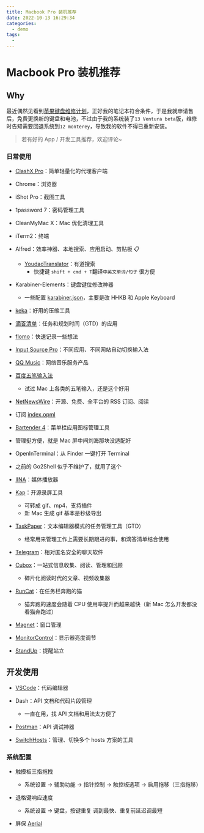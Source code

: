```yaml
---
title: Macbook Pro 装机推荐
date: 2022-10-13 16:29:34
categories:
  - demo
tags:
  - 
---
```

# Macbook Pro 装机推荐

## Why

最近偶然见看到[苹果键盘维修计划](https://support.apple.com/zh-cn/keyboard-service-program-for-mac-notebooks)，正好我的笔记本符合条件，于是我就申请售后，免费更换新的键盘和电池，不过由于我的系统装了`13 Ventura beta`版，维修时告知需要回退系统到`12 monterey`，导致我的软件不得已重新安装。

> 若有好的 App / 开发工具推荐，欢迎评论~

### 日常使用

- [ClashX Pro](https://github.com/yichengchen/clashX#install)：简单轻量化的代理客户端

- Chrome：浏览器

- iShot Pro：截图工具

- 1password 7：密码管理工具

- CleanMyMac X：Mac 优化清理工具

- iTerm2：终端

- Alfred：效率神器、本地搜索、应用启动、剪贴板 📋
  - [YoudaoTranslator](https://github.com/wensonsmith/YoudaoTranslator)：有道搜索
    - 快捷键 `shift + cmd + T`翻译`中英文单词/句子` 很方便

- Karabiner-Elements：键盘键位修改神器
  - 一些配置 [karabiner.json](https://gist.github.com/ycjcl868/3933cb65acedb5d771855dee927781d8)，主要是改 HHKB 和 Apple Keyboard

- [keka](https://www.keka.io/en/)：好用的压缩工具

- [滴答清单](https://dida365.com/)：任务和规划时间（GTD）的应用

- [flomo](https://flomoapp.com/)：快速记录一些想法

- [Input Source Pro](https://inputsource.pro/)：不同应用、不同网站自动切换输入法

- [QQ Music](https://y.qq.com/)：网络音乐服务产品

- [百度五笔输入法](https://srf.baidu.com/input/mac.html)
  - 试过 Mac 上各类的五笔输入，还是这个好用
- [NetNewsWire](https://netnewswire.com/)：开源、免费、全平台的 RSS 订阅、阅读

- 订阅 [index.opml](https://github.com/ycjcl868/feeds/blob/master/index.opml)

- [Bartender 4](https://www.macbartender.com/Bartender4/)：菜单栏应用图标管理工具

- 管理挺方便，就是 Mac 屏中间刘海那块没适配好

- OpenInTerminal：从 Finder 一键打开 Terminal

- 之前的 Go2Shell 似乎不维护了，就用了这个

- [IINA](https://iina.io/)：媒体播放器

- [Kap](https://getkap.co/)：开源录屏工具
  - 可转成 gif、mp4，支持插件
  - 新 Mac 生成 gif 基本是秒级导出

- [TaskPaper](https://www.taskpaper.com/)：文本编辑器模式的任务管理工具（GTD）
  - 经常用来管理工作上需要长期跟进的事，和滴答清单结合使用

- [Telegram](https://telegram.org/)：相对匿名安全的聊天软件

- [Cubox](https://cubox.pro/)：一站式信息收集、阅读、管理和回顾
  - 碎片化阅读时代的文章、视频收集器

- [RunCat](https://kyome.io/runcat/index.html?lang=en)：在任务栏奔跑的猫
  - 猫奔跑的速度会随着 CPU 使用率提升而越来越快（新 Mac 怎么开发都没看猫奔跑过）

- [Magnet](https://magnet.crowdcafe.com/)：窗口管理
- [MonitorControl](https://github.com/MonitorControl/MonitorControl)：显示器亮度调节
- [StandUp](https://apps.apple.com/jp/app/standup/id1439378680?l=en&mt=12)：提醒站立

## 开发使用

- [VSCode](https://code.visualstudio.com/)：代码编辑器
- Dash：API 文档和代码片段管理
  - 一直在用，找 API 文档和用法太方便了

- [Postman](https://www.postman.com/)：API 调试神器

- [SwitchHosts](https://github.com/oldj/SwitchHosts)：管理、切换多个 hosts 方案的工具

### 系统配置

- 触摸板三指拖拽
  - 系统设置 → 辅助功能 → 指针控制 → 触控板选项 → 启用拖移（三指拖移）

- 退格键响应速度
  - 系统设置 → 键盘，按键重复 调到最快、重复前延迟调最短

- 屏保 [Aerial](https://aerialscreensaver.github.io/)
